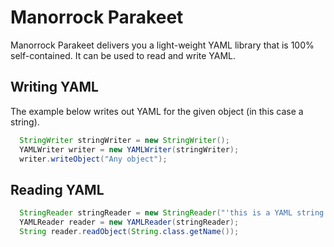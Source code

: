 # Manorrock Parakeet

Manorrock Parakeet delivers you a light-weight YAML library that is 100% 
self-contained. It can be used to read and write YAML.

## Writing YAML

The example below writes out YAML for the given object (in this case a string).

```java
  StringWriter stringWriter = new StringWriter();
  YAMLWriter writer = new YAMLWriter(stringWriter);
  writer.writeObject("Any object");
```

## Reading YAML

```java
  StringReader stringReader = new StringReader("'this is a YAML string'");
  YAMLReader reader = new YAMLReader(stringReader);
  String reader.readObject(String.class.getName());
```
